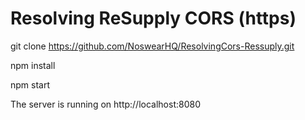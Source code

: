 
# Resolving ReSupply CORS (https)

git clone https://github.com/NoswearHQ/ResolvingCors-Ressuply.git

npm install

npm start

The server is running on http://localhost:8080


